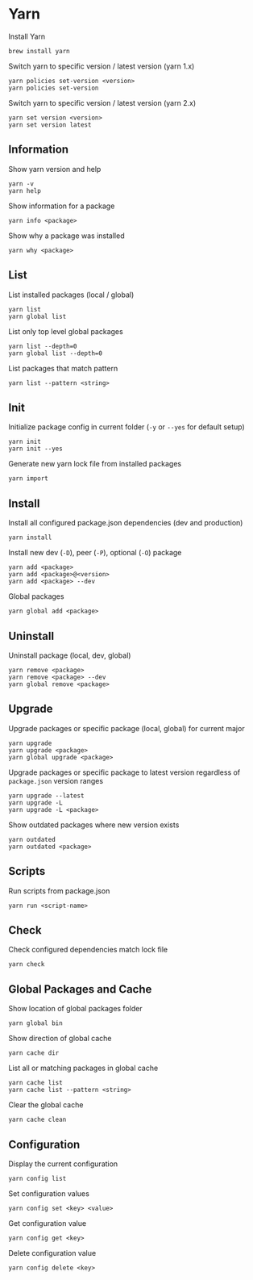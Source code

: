 # Yarn

Install Yarn

    brew install yarn

Switch yarn to specific version / latest version (yarn 1.x)

    yarn policies set-version <version>
    yarn policies set-version

Switch yarn to specific version / latest version (yarn 2.x)

    yarn set version <version>
    yarn set version latest

## Information

Show yarn version and help

    yarn -v
    yarn help

Show information for a package

    yarn info <package>

Show why a package was installed

    yarn why <package>

## List

List installed packages (local / global)

    yarn list
    yarn global list

List only top level global packages

    yarn list --depth=0
    yarn global list --depth=0

List packages that match pattern

    yarn list --pattern <string>

## Init

Initialize package config in current folder (`-y` or `--yes` for default setup)

    yarn init
    yarn init --yes

Generate new yarn lock file from installed packages

    yarn import

## Install

Install all configured package.json dependencies (dev and production)

    yarn install

Install new dev (`-D`), peer (`-P`), optional (`-O`) package

    yarn add <package>
    yarn add <package>@<version>
    yarn add <package> --dev

Global packages

    yarn global add <package>

## Uninstall

Uninstall package (local, dev, global)

    yarn remove <package>
    yarn remove <package> --dev
    yarn global remove <package>

## Upgrade

Upgrade packages or specific package (local, global) for current major

    yarn upgrade
    yarn upgrade <package>
    yarn global upgrade <package>

Upgrade packages or specific package to latest version regardless of `package.json` version ranges

    yarn upgrade --latest
    yarn upgrade -L
    yarn upgrade -L <package>

Show outdated packages where new version exists

    yarn outdated
    yarn outdated <package>

## Scripts

Run scripts from package.json

    yarn run <script-name>

## Check

Check configured dependencies match lock file

    yarn check

## Global Packages and Cache

Show location of global packages folder

    yarn global bin

Show direction of global cache

    yarn cache dir

List all or matching packages in global cache

    yarn cache list
    yarn cache list --pattern <string>

Clear the global cache

    yarn cache clean

## Configuration

Display the current configuration

    yarn config list

Set configuration values

    yarn config set <key> <value>

Get configuration value

    yarn config get <key>

Delete configuration value

    yarn config delete <key>
